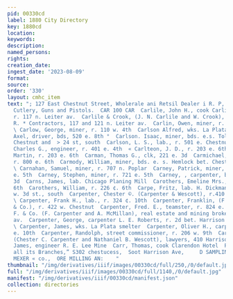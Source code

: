 ```yaml
---
pid: 00330cd
label: 1880 City Directory
key: 1880cd
location: 
keywords: 
description: 
named_persons: 
rights: 
creation_date: 
ingest_date: '2023-08-09'
format: 
source: 
order: '330'
layout: cmhc_item
text: "; 127 East Chestnut Street, Wholerale ani Retsil Dealer i R. P, Oliver, ‘Hardware,
  Cutlery, Guns and Pistols.  CAR 100 CAR  Carlile, John H., cook Carlile & Crook,
  r. 117 n. Leiter av.  Carlile & Crook, (J. N. Carlile and W. Crook), ore and R.
  R. * Contractors, 117 and 121 n. Leiter av.  Carlin, Owen, miner, r. 425 e. Chestnut
  \ Carlow, George, miner, r. 110 w. 4th  Carlson Alfred, wks. La Plata smelter  Carlson,
  Axel, driver, bds, 520 e. 8th °  Carlson. Isaac, miner, bds. e.s. Toledo av., bet.
  Chestnut and  > 24 st, south  Carlson, L. S., lab., r. 501 e. Chestnut  - Carlsten,
  Charles G., engineer, r. 401 e. 4th  « Carlteon, J. D., r. 203 e. 6th  Carlteon,
  Martin, r. 203 e. 6th  Carman, Thomas G., clk, 221 e. 3d  Carmichael, John, driver,
  r. 800 e. 6th  Carmody, William, miner, bds. e. s. Hemlock bet. Chestnut and 3d
  \ Carnahan, Samuel, miner, r. 707 n. Poplar  Carney, Patrick, miner, r. rear 811
  e. 5th  Carney, Stephen, miner, r. 721 e. 5th  Carney, , carpenter, bds, 121 e.
  3d  Carns, James, lab. Chicago Planing Mill  Carothers, Emeline Mrs., r. 226 e.
  6th  Carothers, William, r. 226 ¢. 6th  Carpe, Fritz, lab. H. Dickmann, bds, 135
  w. 3d st., south  Carpenter, Chester ©. (Carpenter & Wescott), r.410 Harrison av.
  \ Carpenter, Frank H., lab., r. 324 ¢. 10th  Carpenter, Franklin, (F. Carpenter
  & Co.), r. 422 w. Chestnut  Carpenter, Fred. E., teamster, r. 824 e. 10th  Carpenter,
  F. & Co. (F. Carpenter and A. McMillan), real estate and mining brokers, 433 Harrison
  av.  Carpenter, George, carpenter L. E. Roberts, r. 2d bet. Harrison av. and Oak
  \ Carpenter, James, wks. La Plata smelter  Carpenter, Oliver H., carpenter, r, 824
  e. 10th  Carpenter, Randolph, street commissioner, r. 206 w. 9th  Carpenter & Wescott,
  (Chester C. Carpenter and Nathaniel B. Wescott), lawyers, 410 Harrison av.  Carr,
  James, engineer R. E. Lee Mine  Carr, Thomas, cook Clarendon Hotel  PAINTING in
  all its Branches,” S302 chestucess,  Soot Harrison Ave,     D SAMPLING WORKS, 4:3.
  MEXER « co.,  ORE MILLING AN:    "
thumbnail: "/img/derivatives/iiif/images/00330cd/full/250,/0/default.jpg"
full: "/img/derivatives/iiif/images/00330cd/full/1140,/0/default.jpg"
manifest: "/img/derivatives/iiif/00330cd/manifest.json"
collection: directories
---
```

